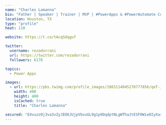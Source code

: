 ```yaml
---
name: "Charles Lamanna"
bio: "Father | Speaker | Trainer | MVP | #PowerApps & #PowerAutomate Community Super User | YouTuber Right-pointing triangle http://youtube.com/c/rezadorrani | Learn - Share - Clockwise rightwards and leftwards open circle arrows"
location: Houston, TX
type: "profile"
heat: 110

website: https://t.co/tAcqSdqguf

twitter:
  username: rezadorrani
  url: https://twitter.com/rezadorrani
  followers: 6178

topics:
  - Power Apps

images:
  - url: https://pbs.twimg.com/profile_images/1063114045270777856/qeT-jpWr_400x400.jpg
    width: 400
    height: 400
    isCached: true
    title: "Charles Lamanna"

secured: "E4vuzo9j3va3vZyJEO6JUjpVbvuGL9g1p9OqdptNLgWThaJtESF0Wie8IyXaryax8elBNQ84o6KRzgyJGFY0nm4++Ve4NTWtJrHCs1PnSBj980V5cf1FOpNzDHrFiNzSLBZNQdZXu+LhIAG5kEnwERMNqkg2vCiD7YRCj0b5IWU0FGjZCfY6296h2eLd4GQdk6aDHCO2dfQYnLCXjc+6c7ypS3klQM+scqvSEcFaOHUN45vt5oGA88xz+buBEku3C5mf8PATEhSNwdFeNzip/hlXdoJjjyGK4/AnYXcHmIx56a0Le7hDxQ9h2JU9feHdX5KujQgq1pTvKdHGVzqPweLuVJAe1wanhJF4I5V5AIJB6DFADdFAAX9G5gl1Kz+g8MR5ztH8YaePHh4CZlItvE8NP1YZLqtLrjJZocPYb2E=;edYEvbn1wUFV0w0dv7KY2w=="
---
```


